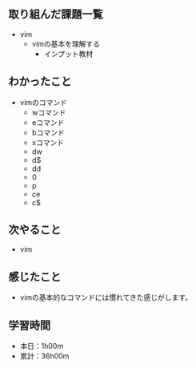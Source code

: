 ## 取り組んだ課題一覧
- vim
  - vimの基本を理解する
    - インプット教材
## わかったこと
- vimのコマンド
  - wコマンド
  - eコマンド
  - bコマンド
  - xコマンド
  - dw
  - d$
  - dd
  - 0
  - p
  - ce
  - c$
## 次やること
- vim
## 感じたこと
- vimの基本的なコマンドには慣れてきた感じがします。
## 学習時間
- 本日：1h00m
- 累計：36h00m
